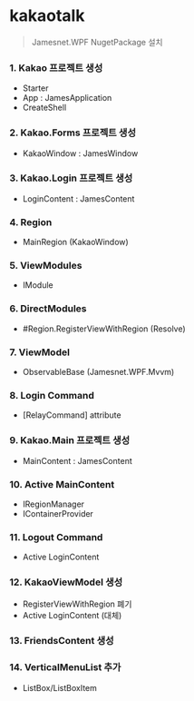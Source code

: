 # kakaotalk

> Jamesnet.WPF NugetPackage 설치

### 1. Kakao 프로젝트 생성
- Starter
- App : JamesApplication
- CreateShell
### 2. Kakao.Forms 프로젝트 생성
- KakaoWindow : JamesWindow
### 3. Kakao.Login 프로젝트 생성
- LoginContent : JamesContent
### 4. Region
- MainRegion (KakaoWindow)
### 5. ViewModules
- IModule
### 6. DirectModules  
- #Region.RegisterViewWithRegion (Resolve<IRegion>)  
### 7. ViewModel
- ObservableBase (Jamesnet.WPF.Mvvm)
### 8. Login Command
- [RelayCommand] attribute
### 9. Kakao.Main 프로젝트 생성
- MainContent : JamesContent
### 10. Active MainContent
- IRegionManager
- IContainerProvider
### 11. Logout Command
- Active LoginContent
### 12. KakaoViewModel 생성
- RegisterViewWithRegion 폐기
- Active LoginContent (대체)
### 13. FriendsContent 생성
### 14. VerticalMenuList 추가
- ListBox/ListBoxItem
